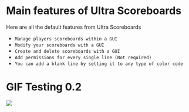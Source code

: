 # Main features of Ultra Scoreboards
Here are all the default features from Ultra Scoreboards
<br>

* `Manage players scoreboards within a GUI`
* `Modify your scoreboards with a GUI`
* `Create and delete scoreboards with a GUI`
* `Add permissions for every single line (Not required)`
* `You can add a blank line by setting it to any type of color code`

# GIF Testing 0.2
![](./logo.png)
